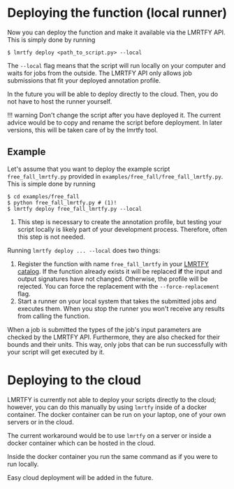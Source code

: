 # Deploying the function (local runner)
Now you can deploy the function and make it available via the LMRTFY API. This is simply done by running

```shell
$ lmrtfy deploy <path_to_script.py> --local
```

The `--local` flag means that the script will run locally on your computer and waits for jobs from
the outside. The LMRTFY API only allows job submissions that fit your deployed annotation profile.

In the future you will be able to deploy directly to the cloud. Then, you do not have to host the runner
yourself.

!!! warning
    Don't change the script after you have deployed it. The current advice would be to copy and
    rename the script before deployment. In later versions, this will be taken care of by the lmrtfy 
    tool.

## Example
Let's assume that you want to deploy the example script `free_fall_lmrtfy.py` provided in 
`examples/free_fall/free_fall_lmrtfy.py`. This is simple done by running

```shell
$ cd examples/free_fall
$ python free_fall_lmrtfy.py # (1)!
$ lmrtfy deploy free_fall_lmrtfy.py --local
```

1. This step is necessary to create the annotation profile, but testing your script locally is likely
part of your development process. Therefore, often this step is not needed.

Running `lmrtfy deploy ... --local` does two things:

1. Register the function with name `free_fall_lmrtfy` in your [LMRTFY catalog](../web_app/catalog.md). 
If the function already exists it will be replaced **if** the input and output signatures have not 
changed. Otherwise, the profile will be rejected. You can force the replacement with the 
`--force-replacement` flag.
2. Start a runner on your local system that takes the submitted jobs and executes them. When you stop
the runner you won't receive any results from calling the function.

When a job is submitted the types of the job's input parameters are checked by the LMRTFY API. 
Furthermore, they are also checked for their bounds and their units. This way, only jobs that can 
be run successfully with your script will get executed by it.

# Deploying to the cloud

LMRTFY is currently not able to deploy your scripts directly to the cloud; however, you can do this 
manually by using `lmrtfy` inside of a docker container. The docker container can be run on your laptop,
one of your own servers or in the cloud.

The current workaround would be to use `lmrtfy` on a server or inside a docker container which can
be hosted in the cloud.

Inside the docker container you run the same command as if you were to run locally.

Easy cloud deployment will be added in the future.


